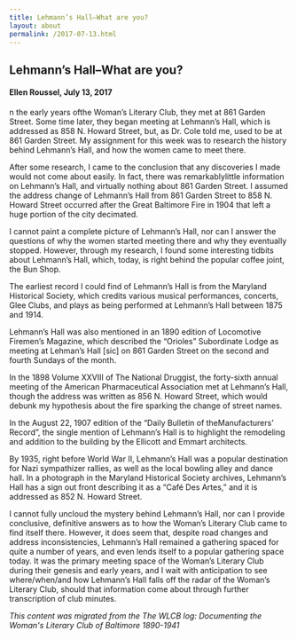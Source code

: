 ```yaml
---
title: Lehmann’s Hall–What are you?
layout: about
permalink: /2017-07-13.html
---
```


## Lehmann’s Hall–What are you?
#### Ellen Roussel, July 13, 2017

n the early years ofthe Woman’s Literary Club, they met at 861 Garden Street. Some time later, they began meeting at Lehmann’s Hall, which is addressed as 858 N. Howard Street, but, as Dr. Cole told me, used to be at 861 Garden Street. My assignment for this week was to research the history behind Lehmann’s Hall, and how the women came to meet there.

After some research, I came to the conclusion that any discoveries I made would not come about easily. In fact, there was remarkablylittle information on Lehmann’s Hall, and virtually nothing about 861 Garden Street. I assumed the address change of Lehmann’s Hall from 861 Garden Street to 858 N. Howard Street occurred after the Great Baltimore Fire in 1904 that left a huge portion of the city decimated.

I cannot paint a complete picture of Lehmann’s Hall, nor can I answer the questions of why the women started meeting there and why they eventually stopped. However, through my research, I found some interesting tidbits about Lehmann’s Hall, which, today, is right behind the popular coffee joint, the Bun Shop.

The earliest record I could find of Lehmann’s Hall is from the Maryland Historical Society, which credits various musical performances, concerts, Glee Clubs, and plays as being performed at Lehmann’s Hall between 1875 and 1914.

Lehmann’s Hall was also mentioned in an 1890 edition of Locomotive Firemen’s Magazine, which described the “Orioles” Subordinate Lodge as meeting at Lehman’s Hall [sic] on 861 Garden Street on the second and fourth Sundays of the month.

In the 1898 Volume XXVIII of The National Druggist, the forty-sixth annual meeting of the American Pharmaceutical Association met at Lehmann’s Hall, though the address was written as 856 N. Howard Street, which would debunk my hypothesis about the fire sparking the change of street names.

In the August 22, 1907 edition of the “Daily Bulletin of theManufacturers’ Record”, the single mention of Lehmann’s Hall is to highlight the remodeling and addition to the building by the Ellicott and Emmart architects.

By 1935, right before World War II, Lehmann’s Hall was a popular destination for Nazi sympathizer rallies, as well as the local bowling alley and dance hall. In a photograph in the Maryland Historical Society archives, Lehmann’s Hall has a sign out front describing it as a “Café Des Artes,” and it is addressed as 852 N. Howard Street.

I cannot fully uncloud the mystery behind Lehmann’s Hall, nor can I provide conclusive, definitive answers as to how the Woman’s Literary Club came to find itself there. However, it does seem that, despite road changes and address inconsistencies, Lehmann’s Hall remained a gathering spaced for quite a number of years, and even lends itself to a popular gathering space today. It was the primary meeting space of the Woman’s Literary Club during their genesis and early years, and I wait with anticipation to see where/when/and how Lehmann’s Hall falls off the radar of the Woman’s Literary Club, should that information come about through further transcription of club minutes.

*This content was migrated from the The WLCB log: Documenting the Woman's Literary Club of Baltimore 1890-1941*